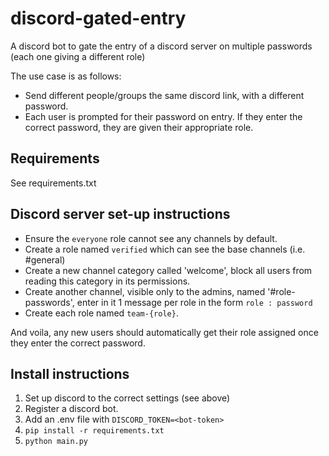 # discord-gated-entry

A discord bot to gate the entry of a discord server on multiple passwords (each one giving a different role)

The use case is as follows:

- Send different people/groups the same discord link, with a different password.
- Each user is prompted for their password on entry. If they enter the correct password, they are given their appropriate role.

## Requirements

See requirements.txt

## Discord server set-up instructions

- Ensure the `everyone` role cannot see any channels by default.
- Create a role named `verified` which can see the base channels (i.e. #general)
- Create a new channel category called 'welcome', block all users from reading this category in its permissions.
- Create another channel, visible only to the admins, named '#role-passwords', enter in it 1 message per role in the form `role : password`
- Create each role named `team-{role}`.

And voila, any new users should automatically get their role assigned once they enter the correct password.

## Install instructions

1. Set up discord to the correct settings (see above)
2. Register a discord bot.
3. Add an .env file with `DISCORD_TOKEN=<bot-token>`
4. `pip install -r requirements.txt`
5. `python main.py`
